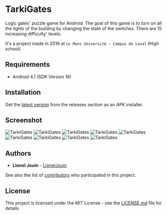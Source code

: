 # TarkiGates

Logic gates' puzzle game for Android. The goal of this game is to turn on all the lights of the building by changing the state of the switches. There are 15 increasing difficulty' levels.

It's a project made in 2016 at `Le Mans Université - Campus de Laval` (High school)

## Requirements

* Android 4.1 (SDK Version 16)

## Installation

Get the [latest version](https://github.com/LionelJouin/TarkiGates/releases) from the releases section as an APK installer.

## Screenshot

![TarkiGates](https://i.imgur.com/rMli7GE.png)
![TarkiGates](https://i.imgur.com/6hTN90b.png)
![TarkiGates](https://i.imgur.com/5u8S4Av.png)
![TarkiGates](https://i.imgur.com/106RHrP.png)
![TarkiGates](https://i.imgur.com/PSOSxIz.png)
![TarkiGates](https://i.imgur.com/QsBb8oM.png)
![TarkiGates](https://i.imgur.com/C1NPG2q.png)
![TarkiGates](https://i.imgur.com/4jvQu5k.png)
![TarkiGates](https://i.imgur.com/5kaY2R5.png)

## Authors

* **Lionel Jouin** - [LionelJouin](https://github.com/LionelJouin)  

See also the list of [contributors](https://github.com/LionelJouin/TarkiGates/graphs/contributors) who participated in this project.

## License

This project is licensed under the MIT License - see the [LICENSE.md](LICENSE.md) file for details
